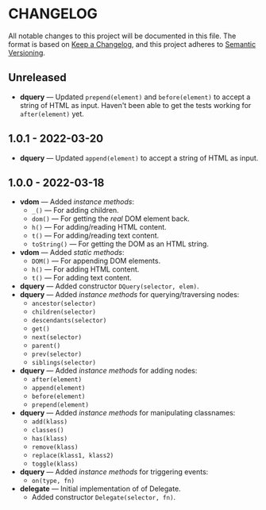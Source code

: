 # CHANGELOG

All notable changes to this project will be documented in this file. The format is based on [Keep a Changelog](https://keepachangelog.com/en/1.0.0/), and this project adheres to [Semantic Versioning](https://semver.org/spec/v2.0.0.html).

## Unreleased

* **dquery** — Updated `prepend(element)` and `before(element)` to accept a string of HTML as input. Haven't been able to get the tests working for `after(element)` yet.

## 1.0.1 - 2022-03-20

* **dquery** — Updated `append(element)` to accept a string of HTML as input.

## 1.0.0 - 2022-03-18

* **vdom** — Added _instance methods_:
    * `_()` — For adding children.
    * `dom()` — For getting the _real_ DOM element back.
    * `h()` — For adding/reading HTML content.
    * `t()` — For adding/reading text content.
    * `toString()` — For getting the DOM as an HTML string.
* **vdom** — Added _static methods_:
    * `DOM()` — For appending DOM elements.
    * `h()` — For adding HTML content.
    * `t()` — For adding text content.
* **dquery** — Added constructor `DQuery(selector, elem)`.
* **dquery** — Added _instance methods_ for querying/traversing nodes:
    * `ancestor(selector)`
    * `children(selector)`
    * `descendants(selector)`
    * `get()`
    * `next(selector)`
    * `parent()`
    * `prev(selector)`
    * `siblings(selector)`
* **dquery** — Added _instance methods_ for adding nodes:
    * `after(element)`
    * `append(element)`
    * `before(element)`
    * `prepend(element)`
* **dquery** — Added _instance methods_ for manipulating classnames:
    * `add(klass)`
    * `classes()`
    * `has(klass)`
    * `remove(klass)`
    * `replace(klass1, klass2)`
    * `toggle(klass)`
* **dquery** — Added _instance methods_ for triggering events:
    * `on(type, fn)`
* **delegate** — Initial implementation of of Delegate.
    * Added constructor `Delegate(selector, fn)`.
